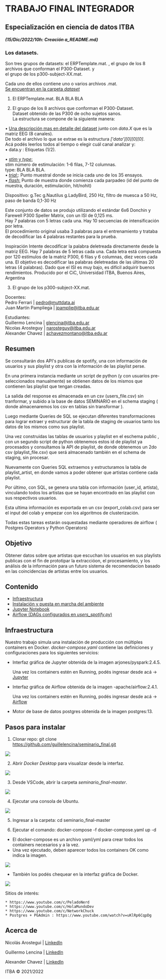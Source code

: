 
# TRABAJO FINAL INTEGRADOR
## Especialización en ciencia de datos ITBA  
  
  
  
##### *(15/Dic/2022/10h: Creación a_README.md)*  
  
  
  
### Los datasets.  
Son tres grupos de datasets: el ERPTemplate.mat. , el grupo de los 8 archivos que conforman el P300-Dataset. y  
el grupo de los p300-subject-XX.mat.  
  
Cada uno de ellos contiene uno o varios archivos .mat.  
[Se encuentran en la carpeta *dataset*](dataset/)  
  
1. El ERPTemplate.mat.
BLA BLA BLA    
  
  
  
2. El grupo de los 8 archivos que conforman el P300-Dataset.  
Dataset obtenido de las P300 de ocho sujetos sanos.  
La estructura se compone de la siguiente manera:  
  
• [Una descripción mas en detalle del dataset](a_analisis_P300S4.ipynb) junto con *data.X* que es la matriz EEG (8 canales).  
De todo el archivo lo que se extrae es la estructura *['data'][0][0][0]*.  
Acá podés leerlos todos al tiempo o elegir cuál canal analizar y:  
• data.y : Etiquetas (1/2).  
  
• [*stim* y *type*:](a_analisis_stim&type.ipynb)  
stim número de estimulación: 1-6 filas, 7-12 columnas.  
type: BLA BLA BLA.  
• [*trial*:](a_analisis_trial.ipynb): Punto muestral donde se inicia cada uno de los 35 ensayos.  
• [*flash*:](a_analisis_flash.ipynb) Punto de muestra donde comienza cada parpadeo (id del punto de muestra, duración, estimulación, hit/nohit)  

Dispositivo: g.Tec g.Nautilus g.LadyBird, 250 Hz, filtro de muesca a 50 Hz, paso de banda 0,1-30 Hz
  
Este conjunto de datos se produjo utilizando el estándar 6x6 Donchin y Farewell P300 Speller Matrix, con un ISI de 0,125 ms.  
Hay 7 palabras con 5 letras cada una. Hay 10 secuencias de intensificación por letra.  
El procedimiento original usaba 3 palabras para el entrenamiento y trataba de decodificar las 4 palabras restantes para la prueba.    
  





Inspiración
Intente decodificar la palabra deletreada directamente desde la matriz EEG. Hay 7 palabras de 5 letras cada una. Cada letra está compuesta por 120 estímulos de la matriz P300, 6 filas y 6 columnas, diez veces cada una. El objetivo es decodificar las palabras deletreadas de las últimas 20 letras (4 palabras). Dado que el ISI es muy bajo, es difícil adquirir buenos rendimientos.
Producido por el CiC, Universidad ITBA, Buenos Aires, Argentina

  
  
3. El grupo de los p300-subject-XX.mat.  
  
  
  
  







Docentes:   
Pedro Ferrari | pedro@muttdata.ai  
Juan Martín Pampliega | jpamplie@itba.edu.ar  

Estudiantes:      
Guillermo Lencina | glencina@itba.edu.ar    
Nicolas Arosteguy | narosteguy@itba.edu.ar    
Alexander Chavez | achavezmontano@itba.edu.ar   
  
  
## Resumen

Se consultarán dos API's publicas de spotify, una con información de usuarios y sus playlist y otra con la información de las playlist perse.  
  
En una primera instancia mediante un script de python (y con usuarios pre-seleccionados manualmente) se obtienen datos de los mismos que contienen las playlist que tengan creadas.  
  
La salida del  response es almacenada en un csv (users_file.csv) sin tranformar, y subido a la base de datos SEMINARIO en el schema staging ( donde almacenaremos los csv en tablas sin transformar ).  
  
Luego mediante Queries de SQL se ejecutan diferentes transformaciones para lograr extraer y estructurar de la tabla de staging de usuarios tanto los datos de los mismos como sus playlist.  
  
Una vez construidas las tablas de usuarios y playlist en el eschema public , con un segundo script de python obtenemos estos id de playlist ya procesados y consultamos la API de playlist, de donde obtenemos un 2do csv (playlist_file.csv) que será almacenado también en el schema de staging, sin procesar.  
  
Nuevamente con Queries SQL extraemos y estructuramos la tabla de playlist_artist, en donde vamos a poder obtener que artistas contiene cada playlist.  
  
Por último, con SQL, se genera una tabla con información (user_id, artista), vinculando todos los artistas que se hayan encontrado en las playlist con sus respectivos usuarios.  
  
Esta ultima información es exportada en un csv (export_colab.csv) para ser el input del colab y empezar con los algoritmos de clusterización.  
  
Todas estas tareas estarán osquestadas mediante operadores de airflow ( Postgres Operators y Python Operators)  
  
  
## Objetivo    
  
Obtener datos sobre que artistas que escuchan los usuarios en sus playlists publicas con el fin de prototipar la extraccióon, el procesamiento, y los análisis de la información para un futuro sistema de recomendacion basado en las coincidencias de artistas entre los usuarios.


## Contenido

* [Infraestructura](#Infraestructura)
* [Instalación y puesta en marcha del ambiente](#Pasos-para-instalar)
* [Jupyter Notebook](jupyter/notebook/README.md)
* [Airflow (DAGs configurados en _users_spotify.py_)](dags/README.md)
  
    
## Infraestructura  
  
Nuestro trabajo simula una instalación de producción con múltiples containers en Docker.
_docker-compose.yaml_ contiene las definiciones y configuraciones para los siguientes servicios:

* Interfaz gráfica de Jupyter obtenida de la imagen arjones/pyspark:2.4.5. 

    Una vez los containers estén en Running, podés ingresar desde acá -> [Jupyter](http://localhost:8888)

* Interfaz gráfica de Airflow obtenida de la imagen -apache/airflow:2.4.1. 

    Una vez los containers estén en Running, podés ingresar desde acá -> [Airflow](http://localhost:8080)

* Motor de base de datos postgres obtenida de la imagen postgres:13. 


## Pasos para instalar

1. Clonar repo: git clone https://github.com/guillelencina/seminario_final.git

![](./images/git_clone.jpg)


2. Abrir _Docker Desktop_ para visualizar desde la interfaz.

![](./images/docker_desktop_ini.jpg)


3. Desde VSCode, abrir la carpeta _seminario_final-master_.

![](./images/folder_seminario_final.jpg)


4. Ejecutar una consola de Ubuntu.

![](./images/ubuntu_console.jpg)


5. Ingresar a la carpeta: cd seminario_final-master

6. Ejecutar el comando: docker-compose -f docker-compose.yaml up -d

* El docker-compose es un archivo yaml/yml para crear todos los containers necesarios y a la vez.
* Una vez ejecutado, deben aparecer todos los containers OK como indica la imagen.

![](./images/containers_done.jpg)

* También los podés chequear en la interfaz gráfica de Docker.

![](./images/containers_running.jpg)


Sitios de interés: 

    * https://www.youtube.com/c/PeladoNerd  
    * https://www.youtube.com/c/HolaMundoDev  
    * https://www.youtube.com/c/NetworkChuck
    * Postgres + PGAdmin : https://www.youtube.com/watch?v=uKlRp6CqpDg  


## Acerca de

Nicolás Arostegui | [LinkedIn](https://www.linkedin.com/in/nicol%C3%A1s-arosteguy-a564a97a/) 

Guillermo Lencina | [LinkedIn](https://www.linkedin.com/in/guillermolencina/) 

Alexander Chavez | [LinkedIn](https://www.linkedin.com/in/alexchavez1980/) 

ITBA &copy; 2021/2022 
